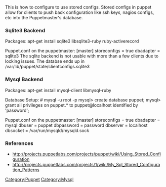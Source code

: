 This is how to configure <Puppet> to use stored configs. Stored configs
in puppet allow for clients to push back configuration like ssh keys,
nagios configs, etc into the Puppetmaster's database.

### Sqlite3 Backend

Packages: apt-get install sqlite3 libsqlite3-ruby ruby-activerecord

Puppet.conf on the puppetmaster: [master] storeconfigs = true dbadapter
= sqlite3 The sqlite backend is not usable with more than a few clients
due to locking issues. The databse ends up in
/var/lib/puppet/state/clientconfigs.sqlite3

### Mysql Backend

Packages: apt-get install mysql-client libmysql-ruby

Database Setup: \# mysql -u root -p mysql\> create database puppet;
mysql\> grant all privileges on puppet.\* to puppet@localhost identified
by 'password';

Puppet.conf on the puppetmaster: [master] storeconfigs = true dbadapter
= mysql dbuser = puppet dbpassword = password dbserver = localhost
dbsocket = /var/run/mysqld/mysqld.sock

### References

-   <http://projects.puppetlabs.com/projects/puppet/wiki/Using_Stored_Configuration>
-   <http://projects.puppetlabs.com/projects/1/wiki/My_Sql_Stored_Configuration_Patterns>

<Category:Puppet> <Category:Mysql>
